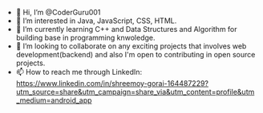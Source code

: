 - 👋 Hi, I’m @CoderGuru001
- 👀 I’m interested in Java, JavaScript, CSS, HTML.
- 🌱 I’m currently learning C++ and Data Structures and Algorithm for building  base in programming knwoledge.
- 💞️ I’m looking to collaborate on any exciting projects that involves web development(backend) and also I'm open to contributing in open source projects.
- 📫 How to reach me through LinkedIn: https://www.linkedin.com/in/shreemoy-gorai-164487229?utm_source=share&utm_campaign=share_via&utm_content=profile&utm_medium=android_app

<!---
CoderGuru001/CoderGuru001 is a ✨ special ✨ repository because its `README.md` (this file) appears on your GitHub profile.
You can click the Preview link to take a look at your changes.
--->
